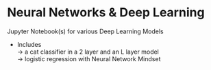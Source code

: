 # Neural Networks & Deep Learning

Jupyter Notebook(s) for various Deep Learning Models  
* Includes  
-> a cat classifier in a 2 layer and an L layer model  
-> logistic regression with Neural Network Mindset

